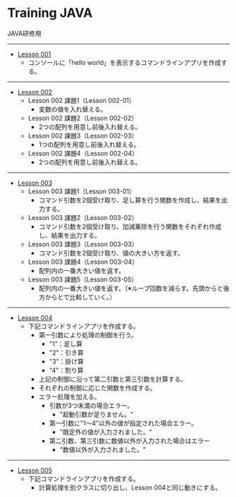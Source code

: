 # Training JAVA

JAVA研修用

-----
* [Lesson 001](/Lesson_001/)
	* コンソールに「hello world」を表示するコマンドラインアプリを作成する。

-----
* [Lesson 002](/Lesson_002/)
	* Lesson 002 課題1（Lesson 002-01）
		* 変数の値を入れ替える。
	* Lesson 002 課題2（Lesson 002-02）
		* 2つの配列を用意し前後入れ替える。
	* Lesson 002 課題3（Lesson 002-03）
		* 1つの配列を用意し前後入れ替える。
	* Lesson 002 課題4（Lesson 002-04）
		* 2つの配列を用意し前後入れ替える。

-----
* [Lesson 003](/Lesson_003/)
	* Lesson 003 課題1（Lesson 003-01）
		* コマンド引数を2個受け取り、足し算を行う関数を作成し、結果を出力する。
	* Lesson 003 課題2（Lesson 003-02）
		* コマンド引数を2個受け取り、加減乗除を行う関数をそれぞれ作成し、結果を出力する。
	* Lesson 003 課題3（Lesson 003-03）
		* コマンド引数を2個受け取り、値の大きい方を返す。
	* Lesson 003 課題4（Lesson 003-04）
		* 配列内の一番大きい値を返す。
	* Lesson 003 課題5（Lesson 003-05）
		* 配列内の一番大きい値を返す。（※ループ回数を減らす。先頭からと後方からとで比較していく。）

-----
* [Lesson 004](/Lesson_004/)
	* 下記コマンドラインアプリを作成する。
		* 第一引数により処理の制御を行う。
			* "1"：足し算
			* "2"：引き算
			* "3"：掛け算
			* "4"：割り算
		* 上記の制御に沿って第二引数と第三引数を計算する。
		* それぞれの制御に応じた関数を作成する。
		* エラー処理を加える。
			* 引数が3つ未満の場合エラー。
				* "起動引数が足りません。"
			* 第一引数に"1～4"以外の値が指定された場合エラー。
				* "既定外の値が入力されました。"
			* 第二引数、第三引数に数値以外が入力された場合はエラー
				* "数値以外が入力されました。"

-----
* [Lesson 005](/Lesson_005/)
	* 下記コマンドラインアプリを作成する。
		* 計算処理を別クラスに切り出し、Lesson 004と同じ動きにする。
